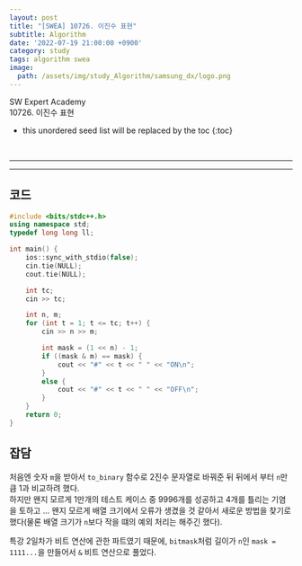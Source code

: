 ```yaml
---
layout: post
title: "[SWEA] 10726. 이진수 표현"
subtitle: Algorithm
date: '2022-07-19 21:00:00 +0900'
category: study
tags: algorithm swea
image:
  path: /assets/img/study_Algorithm/samsung_dx/logo.png
---
```


SW Expert Academy<br>
10726\. 이진수 표현

<!--more-->

* this unordered seed list will be replaced by the toc
{:toc}

<br>
<hr/>
<hr/>

## 코드

```cpp
#include <bits/stdc++.h>
using namespace std;
typedef long long ll;

int main() {
	ios::sync_with_stdio(false);
	cin.tie(NULL);
	cout.tie(NULL);

	int tc;
	cin >> tc;

	int n, m;
	for (int t = 1; t <= tc; t++) {
		cin >> n >> m;

		int mask = (1 << n) - 1;
		if ((mask & m) == mask) {
			cout << "#" << t << " " << "ON\n";
		}
		else {
			cout << "#" << t << " " << "OFF\n";
		}
	}
	return 0;
}
```

## 잡담

처음엔 숫자 `m`을 받아서 `to_binary` 함수로 2진수 문자열로 바꿔준 뒤 뒤에서 부터 `n`만큼 1과 비교하려 했다.<br>
하지만 왠지 모르게 1만개의 테스트 케이스 중 9996개를 성공하고 4개를 틀리는 기염을 토하고 ... 왠지 모르게 배열 크기에서 오류가 생겼을 것 같아서 새로운 방법을 찾기로 했다(물론 배열 크기가 `n`보다 작을 떄의 예외 처리는 해주긴 했다).<br>

특강 2일차가 비트 연산에 관한 파트였기 때문에, `bitmask`처럼 길이가 `n`인 `mask = 1111...`을 만들어서 `&` 비트 연산으로 풀었다.

